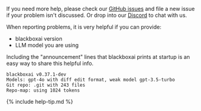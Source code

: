 If you need more help, please check our
[GitHub issues](https://github.com/blackboxai-AI/blackboxai/issues)
and file a new issue if your problem isn't discussed.
Or drop into our
[Discord](https://discord.gg/Tv2uQnR88V)
to chat with us.

When reporting problems, it is very helpful if you can provide:

- blackboxai version
- LLM model you are using

Including the "announcement" lines that
blackboxai prints at startup
is an easy way to share this helpful info.

```
blackboxai v0.37.1-dev
Models: gpt-4o with diff edit format, weak model gpt-3.5-turbo
Git repo: .git with 243 files
Repo-map: using 1024 tokens
```

{% include help-tip.md %}
